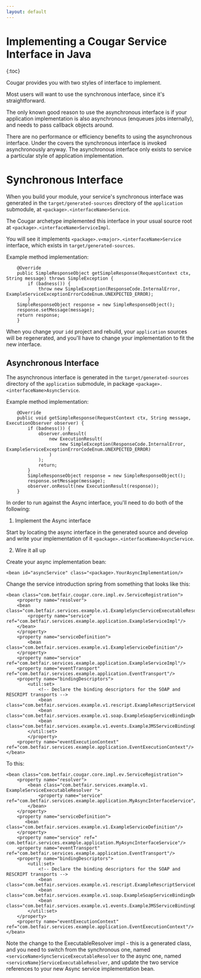 ```yaml
---
layout: default
---
```

# Implementing a Cougar Service Interface in Java
{:toc}

Cougar provides you with two styles of interface to implement.

Most users will want to use the synchronous interface, since it's straightforward.

The only known good reason to use the asynchronous interface is if your application implementation is also asynchronous
(enqueues jobs internally), and needs to pass callback objects around.

There are no performance or efficiency benefits to using the asynchronous interface.  Under the covers the synchronous
interface is invoked asynchronously anyway.  The asynchronous interface only exists to service a particular style of
application implementation.

# Synchronous Interface

When you build your module, your service's synchronous interface was generated in the ```target/generated-sources```
directory of the ```application``` submodule, at ```<package>.<interfaceName>Service```.

The Cougar archetype implemented this interface in your usual source root at ```<package>.<interfaceName>ServiceImpl```.

You will see it implements ```<package>.v<major>.<interfaceName>Service``` interface, which exists in ```target/generated-sources```.

Example method implementation:

```
    @Override
    public SimpleResponseObject getSimpleResponse(RequestContext ctx, String message) throws SimpleException {
        if (badness()) {
            throw new SimpleException(ResponseCode.InternalError, ExampleServiceExceptionErrorCodeEnum.UNEXPECTED_ERROR);
        }
	SimpleResponseObject response = new SimpleResponseObject();
	response.setMessage(message);
	return response;
    }
```

When you change your ```idd``` project and rebuild, your ```application``` sources will be regenerated, and you'll have
to change your implementation to fit the new interface.

## Asynchronous Interface

The asynchronous interface is generated in the ```target/generated-sources``` directory of the ```application``` submodule,
in package ```<package>.<interfaceName>AsyncService```.

Example method implementation:

```
    @Override
    public void getSimpleResponse(RequestContext ctx, String message, ExecutionObserver observer) {
        if (badness()) {
            observer.onResult(
                new ExecutionResult(
                    new SimpleException(ResponseCode.InternalError, ExampleServiceExceptionErrorCodeEnum.UNEXPECTED_ERROR)
                )
            );
            return;
        }
        SimpleResponseObject response = new SimpleResponseObject();
        response.setMessage(message);
        observer.onResult(new ExecutionResult(response));
    }
```

In order to run against the Async interface, you'll need to do both of the following:

1. Implement the Async interface

Start by locating the async interface in the generated source and develop and write your implementation of it
```<package>.<interfaceName>AsyncService```.

2. Wire it all up

Create your async implementation bean:

```
<bean id="asyncService" class="<package>.YourAsyncImplementation/>
```

Change the service introduction spring from something that looks like this:
```
<bean class="com.betfair.cougar.core.impl.ev.ServiceRegistration">
    <property name="resolver">
    <bean class="com.betfair.services.example.v1.ExampleSyncServiceExecutableResolver">
        <property name="service" ref="com.betfair.services.example.application.ExampleServiceImpl"/>
    </bean>
    </property>
    <property name="serviceDefinition">
        <bean class="com.betfair.services.example.v1.ExampleServiceDefinition"/>
    </property>
    <property name="service" ref="com.betfair.services.example.application.ExampleServiceImpl"/>
    <property name="eventTransport" ref="com.betfair.services.example.application.EventTransport"/>
    <property name="bindingDescriptors">
        <util:set>
            <!-- Declare the binding descriptors for the SOAP and RESCRIPT transports -->
            <bean class="com.betfair.services.example.v1.rescript.ExampleRescriptServiceBindingDescriptor"/>
            <bean class="com.betfair.services.example.v1.soap.ExampleSoapServiceBindingDescriptor"/>
            <bean class="com.betfair.services.example.v1.events.ExampleJMSServiceBindingDescriptor"/>
        </util:set>
        </property>
    <property name="eventExecutionContext" ref="com.betfair.services.example.application.EventExecutionContext"/>
</bean>
```
To this:
```
<bean class="com.betfair.cougar.core.impl.ev.ServiceRegistration">
    <property name="resolver">
        <bean class="com.betfair.services.example.v1. ExampleServiceExecutableResolver ">
            <property name="service" ref="com.betfair.services.example.application.MyAsyncInterfaceService"/>
        </bean>
    </property>
    <property name="serviceDefinition">
       <bean class="com.betfair.services.example.v1.ExampleServiceDefinition"/>
    </property>
    <property name="service" ref=" com.betfair.services.example.application.MyAsyncInterfaceService"/>
    <property name="eventTransport" ref="com.betfair.services.example.application.EventTransport"/>
    <property name="bindingDescriptors">
        <util:set>
            <!-- Declare the binding descriptors for the SOAP and RESCRIPT transports -->
            <bean class="com.betfair.services.example.v1.rescript.ExampleRescriptServiceBindingDescriptor"/>
            <bean class="com.betfair.services.example.v1.soap.ExampleSoapServiceBindingDescriptor"/>
            <bean class="com.betfair.services.example.v1.events.ExampleJMSServiceBindingDescriptor"/>
        </util:set>
    </property>
    <property name="eventExecutionContext" ref="com.betfair.services.example.application.EventExecutionContext"/>
</bean>
```

Note the change to the ExecutableResolver impl - this is a generated class, and you need to switch from the synchronous
one, named ```<serviceName>SyncServiceExecutableResolver``` to the async one, named ```<serviceName}ServiceExecutableResolver```,
and update the two service references to your new Async service implementation bean.